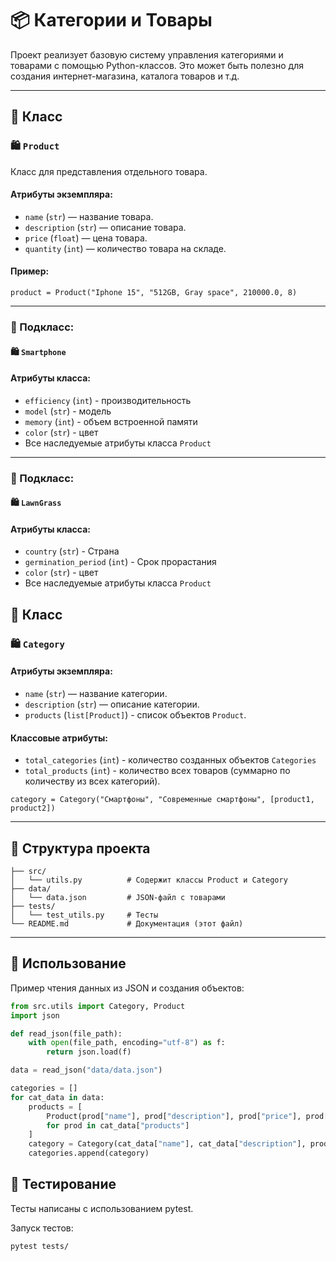 # 📦 Категории и Товары

Проект реализует базовую систему управления категориями и товарами с помощью Python-классов. Это может быть полезно для создания интернет-магазина, каталога товаров и т.д.

---

## 🧩 Класс

### 🛍️ `Product`

Класс для представления отдельного товара.

#### Атрибуты экземпляра:
- `name` (`str`) — название товара.
- `description` (`str`) — описание товара.
- `price` (`float`) — цена товара.
- `quantity` (`int`) — количество товара на складе.

#### Пример:
```
product = Product("Iphone 15", "512GB, Gray space", 210000.0, 8)
```

---

### 🧩 Подкласс:

#### 🛍️ `Smartphone`

#### Атрибуты класса:

- `efficiency` (`int`) - производительность
- `model` (`str`) - модель
- `memory` (`int`) - объем встроенной памяти 
- `color` (`str`) - цвет
- Все наследуемые атрибуты класса `Product`

---

### 🧩 Подкласс:

#### 🛍️ `LawnGrass`

#### Атрибуты класса:

- `country` (`str`) - Страна 
-  `germination_period` (`int`) - Срок прорастания 
- `color` (`str`) - цвет
- Все наследуемые атрибуты класса `Product`
## 🧩 Класс

### 🛍️ `Category`

#### Атрибуты экземпляра:
- `name` (`str`) — название категории.
- `description` (`str`) — описание категории.
- `products` (`list[Product]`) - список объектов `Product`.

#### Классовые атрибуты:
- `total_categories` (`int`) - количество созданных объектов `Categories`
- `total_products` (`int`) - количество всех товаров (суммарно по количеству из всех категорий).

```
category = Category("Смартфоны", "Современные смартфоны", [product1, product2])
```

---

## 📁 Структура проекта

```project/
├── src/
│   └── utils.py          # Содержит классы Product и Category
├── data/
│   └── data.json         # JSON-файл с товарами
├── tests/
│   └── test_utils.py     # Тесты
└── README.md             # Документация (этот файл)
```

---

## 📖 Использование

Пример чтения данных из JSON и создания объектов:
```python   
from src.utils import Category, Product
import json

def read_json(file_path):
    with open(file_path, encoding="utf-8") as f:
        return json.load(f)

data = read_json("data/data.json")

categories = []
for cat_data in data:
    products = [
        Product(prod["name"], prod["description"], prod["price"], prod["quantity"])
        for prod in cat_data["products"]
    ]
    category = Category(cat_data["name"], cat_data["description"], products)
    categories.append(category)
```

## 🧪 Тестирование

Тесты написаны с использованием pytest.

Запуск тестов:
```
pytest tests/
```

